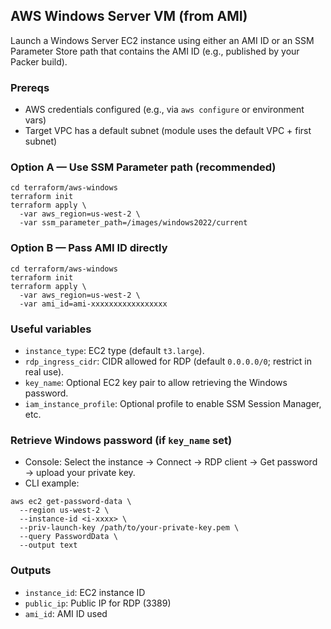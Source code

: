 ## AWS Windows Server VM (from AMI)

Launch a Windows Server EC2 instance using either an AMI ID or an SSM Parameter Store path that contains the AMI ID (e.g., published by your Packer build).

### Prereqs
- AWS credentials configured (e.g., via `aws configure` or environment vars)
- Target VPC has a default subnet (module uses the default VPC + first subnet)

### Option A — Use SSM Parameter path (recommended)
```
cd terraform/aws-windows
terraform init
terraform apply \
  -var aws_region=us-west-2 \
  -var ssm_parameter_path=/images/windows2022/current
```

### Option B — Pass AMI ID directly
```
cd terraform/aws-windows
terraform init
terraform apply \
  -var aws_region=us-west-2 \
  -var ami_id=ami-xxxxxxxxxxxxxxxxx
```

### Useful variables
- `instance_type`: EC2 type (default `t3.large`).
- `rdp_ingress_cidr`: CIDR allowed for RDP (default `0.0.0.0/0`; restrict in real use).
- `key_name`: Optional EC2 key pair to allow retrieving the Windows password.
- `iam_instance_profile`: Optional profile to enable SSM Session Manager, etc.

### Retrieve Windows password (if `key_name` set)
- Console: Select the instance → Connect → RDP client → Get password → upload your private key.
- CLI example:
```
aws ec2 get-password-data \
  --region us-west-2 \
  --instance-id <i-xxxx> \
  --priv-launch-key /path/to/your-private-key.pem \
  --query PasswordData \
  --output text
```

### Outputs
- `instance_id`: EC2 instance ID
- `public_ip`: Public IP for RDP (3389)
- `ami_id`: AMI ID used

